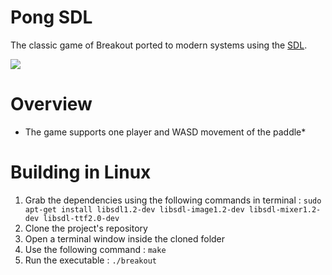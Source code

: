 # Pong SDL
The classic game of Breakout ported to modern systems using the [SDL](https://www.libsdl.org/index.php).

<img src="https://media3.giphy.com/media/U5OubI1BQAO3n87gMk/giphy.gif">

# Overview

* The game supports one player and WASD movement of the paddle*

# Building in Linux

1) Grab the dependencies using the following commands in terminal : 
`sudo apt-get install libsdl1.2-dev libsdl-image1.2-dev libsdl-mixer1.2-dev libsdl-ttf2.0-dev`
2) Clone the project's repository 
3) Open a terminal window inside the cloned folder
4) Use the following command : `make`
5) Run the executable : `./breakout`
